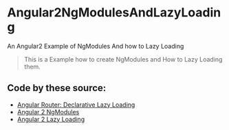 # Angular2NgModulesAndLazyLoading
An Angular2 Example of NgModules And how to Lazy Loading

> This is a Example how to create NgModules and How to Lazy Loading them.

## Code by these source:
* [Angular Router: Declarative Lazy Loading](https://vsavkin.com/angular-router-declarative-lazy-loading-7071d1f203ee#.3z9thp79s)
* [Angular 2 NgModules](http://slides.com/leosvelperez/ng2-ngmodules#/)
* [Angular 2 Lazy Loading](http://slides.com/leosvelperez/ng2-lazy-loading#/)
